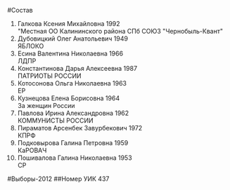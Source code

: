 #Состав
1. Галкова Ксения Михайловна 1992   
    "Местная ОО Калининского района СПб СОЮЗ "Чернобыль-Квант"
2. Дубовицкий Олег Анатольевич 1949   
    ЯБЛОКО
3. Есина Валентина Николаевна 1966   
    ЛДПР
4. Константинова Дарья Алексеевна 1987   
    ПАТРИОТЫ РОССИИ
5. Котосонова Ольга Николаевна 1963   
    ЕР
6. Кузнецова Елена Борисовна 1964   
    За женщин России
7. Павлова Ирина Александровна 1962   
    КОММУНИСТЫ РОССИИ
8. Пираматов Арсенбек Завурбекович 1972   
    КПРФ
9. Подковырова Галина Петровна 1959   
    КаРОВАЧ
10. Пошивалова Галина Николаевна 1953   
    СР

#Выборы-2012
##Номер УИК
437